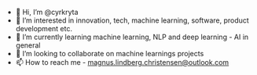 - 👋 Hi, I’m @cyrkryta
- 👀 I’m interested in innovation, tech, machine learning, software, product development etc. 
- 🌱 I’m currently learning machine learning, NLP and deep learning - AI in general
- 💞️ I’m looking to collaborate on machine learnings projects
- 📫 How to reach me - magnus.lindberg.christensen@outlook.com

<!---
cyrkryta/cyrkryta is a ✨ special ✨ repository because its `README.md` (this file) appears on your GitHub profile.
You can click the Preview link to take a look at your changes.
--->
